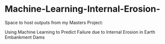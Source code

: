 # Machine-Learning-Internal-Erosion-
Space to host outputs from my Masters Project:

Using Machine Learning to Predict Failure due to Internal Erosion in Earth Embankment Dams  


